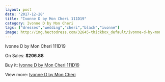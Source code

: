 ```yaml
---
layout: post
date: '2017-12-28'
title: "Ivonne D by Mon Cheri 111D19"
category: Ivonne D by Mon Cheri
tags: ["dresses","wedding","cheri","black","ivonne"]
image: http://img.hectodress.com/32645-thickbox_default/ivonne-d-by-mon-cheri-111d19.jpg
---
```

Ivonne D by Mon Cheri 111D19

On Sales: **$206.88**
<a href="https://www.hectodress.com/ivonne-d-by-mon-cheri/14925-ivonne-d-by-mon-cheri-111d19.html"><amp-img layout="responsive" width="600" height="600" src="//img.hectodress.com/32645-thickbox_default/ivonne-d-by-mon-cheri-111d19.jpg" alt="Ivonne D by Mon Cheri 111D19 0" /></a>
<a href="https://www.hectodress.com/ivonne-d-by-mon-cheri/14925-ivonne-d-by-mon-cheri-111d19.html"><amp-img layout="responsive" width="600" height="600" src="//img.hectodress.com/32646-thickbox_default/ivonne-d-by-mon-cheri-111d19.jpg" alt="Ivonne D by Mon Cheri 111D19 1" /></a>

Buy it: [Ivonne D by Mon Cheri 111D19](https://www.hectodress.com/ivonne-d-by-mon-cheri/14925-ivonne-d-by-mon-cheri-111d19.html "Ivonne D by Mon Cheri 111D19")

View more: [Ivonne D by Mon Cheri](https://www.hectodress.com/268-ivonne-d-by-mon-cheri "Ivonne D by Mon Cheri")